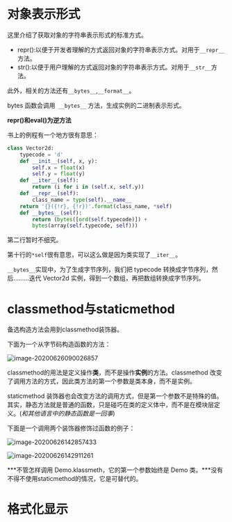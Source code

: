 

# 对象表示形式

这里介绍了获取对象的字符串表示形式的标准方式。

- repr():以便于开发者理解的方式返回对象的字符串表示方式。对用于`__repr__`方法。
- str():以便于用户理解的方式返回对象的字符串表示方式。对用于`__str__`方法。

此外，相关的方法还有`__bytes__`,`__format__`。

bytes 函数会调用` __bytes__` 方法，生成实例的二进制表示形式。

**repr()和eval()为逆方法**



书上的例程有一个地方很有意思：

```python
class Vector2d:
    typecode = 'd' 
    def __init__(self, x, y):
        self.x = float(x) 
        self.y = float(y)
    def __iter__(self):
        return (i for i in (self.x, self.y)) 
    def __repr__(self):
        class_name = type(self).__name__
    return '{}({!r}, {!r})'.format(class_name, *self) 
    def __bytes__(self):
        return (bytes([ord(self.typecode)]) + 
        bytes(array(self.typecode, self)))
```

第二行暂时不细究。

第十行的`*self`很有意思，可以这么做是因为类实现了`__iter__`。

`__bytes__`实现中，为了生成字节序列，我们把 typecode 转换成字节序列，然后………迭代 Vector2d 实例，得到一个数组，再把数组转换成字节序列。



# classmethod与staticmethod

备选构造方法会用到classmethod装饰器。

下面为一个从字节码构造函数的方法：

![image-20200626090026857](E:%5CMDNotes%5CFLUENT%20PYTHON%5CCH9.assets%5Cimage-20200626090026857.png) 

classmethod的用法是定义操作**类**，而不是操作**实例**的方法。classmethod 改变了调用方法的方式，因此类方法的第一个参数是类本身，而不是实例。

staticmethod 装饰器也会改变方法的调用方式，但是第一个参数不是特殊的值。其实，静态方法就是普通的函数，只是碰巧在类的定义体中，而不是在模块层定义。(*和其他语言中的静态函数是一回事*)

下面是一个调用两个装饰器修饰过函数的例子：

![image-20200626142857433](E:%5CMDNotes%5CFLUENT%20PYTHON%5CCH9.assets%5Cimage-20200626142857433.png) 

![image-20200626142911261](E:%5CMDNotes%5CFLUENT%20PYTHON%5CCH9.assets%5Cimage-20200626142911261.png) 

***不管怎样调用 Demo.klassmeth，它的第一个参数始终是 Demo 类。***没有不得不使用staticmethod的情况，它是可替代的。



# 格式化显示



















